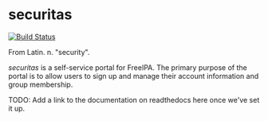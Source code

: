 # securitas

[![Build Status](https://travis-ci.org/relrod/securitas.svg?branch=master)](https://travis-ci.org/relrod/securitas)

From Latin. n. "security".

*securitas* is a self-service portal for FreeIPA.
The primary purpose of the portal is to allow users to sign up and manage their
account information and group membership.

TODO: Add a link to the documentation on readthedocs here once we've set it up.

